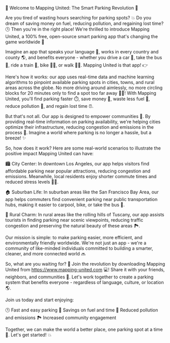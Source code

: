 🎉 Welcome to Mapping United: The Smart Parking Revolution 🚀

Are you tired of wasting hours searching for parking spots? 💥 Do you dream of saving money on fuel, reducing pollution, and regaining lost time? 🕒 Then you're in the right place! We're thrilled to introduce Mapping United, a 100% free, open-source smart parking app that's changing the game worldwide 🔴

Imagine an app that speaks your language 💬, works in every country and county 🌎, and benefits everyone - whether you drive a car 🚗, take the bus 🚌, ride a train 🚂, bike 🚴‍♀️, or walk 🏃‍♂️. Mapping United is that app! 👉

Here's how it works: our app uses real-time data and machine learning algorithms to pinpoint available parking spots in cities, towns, and rural areas across the globe. No more driving around aimlessly, no more circling blocks for 20 minutes only to find a spot too far away 🏃‍♀️! With Mapping United, you'll find parking faster ⏱️, save money 💸, waste less fuel 🔋, reduce pollution 🌿, and regain lost time ⏰.

But that's not all. Our app is designed to empower communities 🌈. By providing real-time information on parking availability, we're helping cities optimize their infrastructure, reducing congestion and emissions in the process 🚧. Imagine a world where parking is no longer a hassle, but a breeze! ✨

So, how does it work? Here are some real-world scenarios to illustrate the positive impact Mapping United can have:

🏙️ City Center: In downtown Los Angeles, our app helps visitors find affordable parking near popular attractions, reducing congestion and emissions. Meanwhile, local residents enjoy shorter commute times and reduced stress levels 💆‍♀️.

🏠 Suburban Life: In suburban areas like the San Francisco Bay Area, our app helps commuters find convenient parking near public transportation hubs, making it easier to carpool, bike, or take the bus 🚌.

🌳 Rural Charm: In rural areas like the rolling hills of Tuscany, our app assists tourists in finding parking near scenic viewpoints, reducing traffic congestion and preserving the natural beauty of these areas 🏞️.

Our mission is simple: to make parking easier, more efficient, and environmentally friendly worldwide. We're not just an app - we're a community of like-minded individuals committed to building a smarter, cleaner, and more connected world 🔜

So, what are you waiting for? 🤔 Join the revolution by downloading Mapping United from https://www.mapping-united.com 💻! Share it with your friends, neighbors, and communities 📱. Let's work together to create a parking system that benefits everyone - regardless of language, culture, or location 🌎.

Join us today and start enjoying:

🕒 Fast and easy parking
💸 Savings on fuel and time
🌿 Reduced pollution and emissions
🏞️ Increased community engagement

Together, we can make the world a better place, one parking spot at a time 🚀. Let's get started! 💥